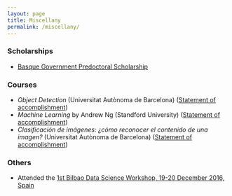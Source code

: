 ```yaml
---
layout: page
title: Miscellany
permalink: /miscellany/
---
```


### Scholarships

* [Basque Government Predoctoral Scholarship](https://morelab.deusto.es/news/view/new-predoctoral-grants-for-morelab-members/)

### Courses

* *Object Detection* (Universitat Autònoma de Barcelona) ([Statement of accomplishment](https://www.coursera.org/account/accomplishments/certificate/4V84PU57G494))
* *Machine Learning* by Andrew Ng (Standford University) ([Statement of accomplishment](https://www.coursera.org/account/accomplishments/certificate/KVLMG2JDHPFG))
* *Clasificación de imágenes: ¿cómo reconocer el contenido de una imagen?* (Universitat Autònoma de Barcelona) ([Statement of accomplishment](https://www.coursera.org/account/accomplishments/certificate/UYYPT9F9LD4V))

### Others

* Attended the [1st Bilbao Data Science Workshop, 19-20 December 2016, Spain](http://www.bcamath.org/es/workshops/bidas2016/general)

